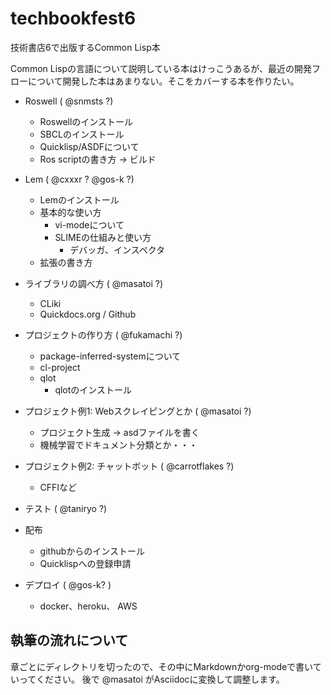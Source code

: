 # techbookfest6
技術書店6で出版するCommon Lisp本

Common Lispの言語について説明している本はけっこうあるが、最近の開発フローについて開発した本はあまりない。そこをカバーする本を作りたい。

- Roswell ( @snmsts ?)
  - Roswellのインストール
  - SBCLのインストール
  - Quicklisp/ASDFについて
  - Ros scriptの書き方 -> ビルド

- Lem ( @cxxxr ? @gos-k ?)
  - Lemのインストール
  - 基本的な使い方
    - vi-modeについて
    - SLIMEの仕組みと使い方
      - デバッガ、インスペクタ
  - 拡張の書き方

- ライブラリの調べ方 ( @masatoi ?)
  - CLiki
  - Quickdocs.org / Github

- プロジェクトの作り方 ( @fukamachi ?)
  - package-inferred-systemについて
  - cl-project
  - qlot
    - qlotのインストール

- プロジェクト例1: Webスクレイピングとか ( @masatoi ?)
  - プロジェクト生成 -> asdファイルを書く
  - 機械学習でドキュメント分類とか・・・

- プロジェクト例2: チャットボット ( @carrotflakes ?)
  - CFFIなど

- テスト ( @taniryo ?)

- 配布
  - githubからのインストール
  - Quicklispへの登録申請

- デプロイ ( @gos-k? )
  - docker、heroku、 AWS

## 執筆の流れについて

章ごとにディレクトリを切ったので、その中にMarkdownかorg-modeで書いていってください。
後で @masatoi がAsciidocに変換して調整します。
